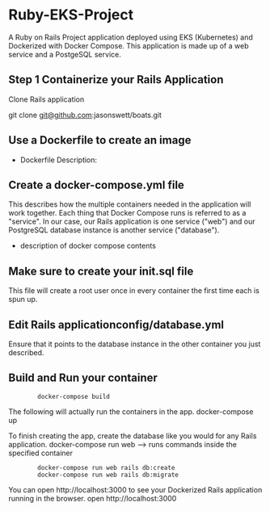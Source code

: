 # Ruby-EKS-Project
A Ruby on Rails Project application deployed using EKS (Kubernetes) and Dockerized with Docker Compose. This application is made up of a web service and a PostgeSQL service.

## Step 1 Containerize your Rails Application
Clone Rails application

git clone git@github.com:jasonswett/boats.git

## Use a Dockerfile to create an image

- Dockerfile Description:


## Create a docker-compose.yml file
This describes how the multiple containers needed in the application will work together.
Each thing that Docker Compose runs is referred to as a "service". In our case, our Rails application is one service ("web") and our PostgreSQL database instance is another service ("database").

- description of docker compose contents

## Make sure to create your init.sql file
This file will create a root user once in every container the first time each is spun up.

## Edit Rails applicationconfig/database.yml 
Ensure that it points to the database instance in the other container you just described.

## Build and Run your container
            docker-compose build
The following will actually run the containers in the app.
            docker-compose up

To finish creating the app, create the database like you would for any Rails application.
docker-compose run web --> runs commands inside the specified container

            docker-compose run web rails db:create
            docker-compose run web rails db:migrate

You can open http://localhost:3000 to see your Dockerized Rails application running in the browser.
            open http://localhost:3000

